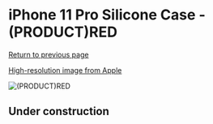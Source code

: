 # iPhone 11 Pro Silicone Case - (PRODUCT)RED

[Return to previous page](/iphone_11)

[High-resolution image from Apple](https://store.storeimages.cdn-apple.com/8756/as-images.apple.com/is/MWYH2?wid=4500&hei=4500&fmt=png)

<div style="width: 500px"><img src="/everyphone/MWYH2.png" alt="(PRODUCT)RED"></div>

## Under construction
